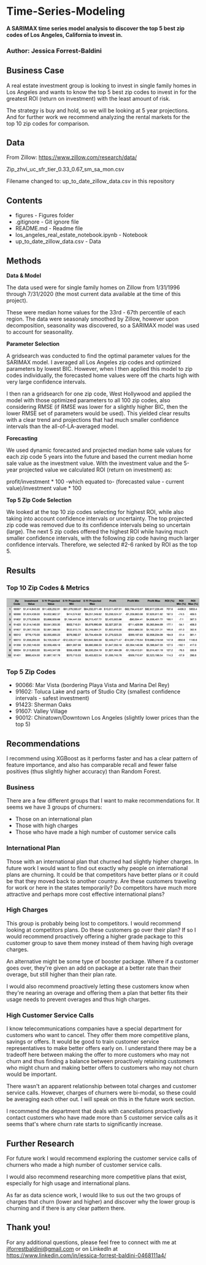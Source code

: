 # Time-Series-Modeling
**A SARIMAX time series model analysis to discover the top 5 best zip codes of Los Angeles, California to invest in.**

### Author: Jessica Forrest-Baldini

## Business Case

A real estate investment group is looking to invest in single family homes in Los Angeles and wants to know the top 5 best zip codes to invest in for the greatest ROI (return on investment) with the least amount of risk.

The strategy is buy and hold, so we will be looking at 5 year projections. And for further work we recommend analyzing the rental markets for the top 10 zip codes for comparison. 

## Data

From Zillow:
https://www.zillow.com/research/data/

Zip_zhvi_uc_sfr_tier_0.33_0.67_sm_sa_mon.csv

Filename changed to: up_to_date_zillow_data.csv in this repository

## Contents 

- figures - Figures folder
- .gitignore - Git ignore file
- README.md - Readme file
- los_angeles_real_estate_notebook.ipynb - Notebook
- up_to_date_zillow_data.csv - Data

## Methods 

**Data & Model**

The data used were for single family homes on Zillow from 1/31/1996 through 7/31/2020 (the most current data available at the time of this project).

These were median home values for the 33rd - 67th percentile of each region. The data were seasonaly smoothed by Zillow, however upon decomposition, seasonality was discovered, so a SARIMAX model was used to account for seasonality.

**Parameter Selection**

A gridsearch was conducted to find the optimal parameter values for the SARIMAX model. I averaged all Los Angeles zip codes and optimized parameters by lowest BIC. However, when I then applied this model to zip codes individually, the forecasted home values were off the charts high with very large confidence intervals. 

I then ran a gridsearch for one zip code, West Hollywood and applied the model with those optimized parameters to all 100 zip codes, also considering RMSE (if RMSE was lower for a slightly higher BIC, then the lower RMSE set of parameters would be used). This yielded clear results with a clear trend and projections that had much smaller confidence intervals than the all-of-LA-averaged model. 

**Forecasting**

We used dynamic forecasted and projected median home sale values for each zip code 5 years into the future and based the current median home sale value as the investment value. With the investment value and the 5-year projected value we calculated ROI (return on investment) as:

profit/investment * 100 -which equated to- (forecasted value - current value)/investment value * 100 

**Top 5 Zip Code Selection**

We looked at the top 10 zip codes selecting for highest ROI, while also taking into account confidence intervals or uncertainty. The top projected zip code was removed due to its confidence intervals being so uncertain (large). The next 5 zip codes offered the highest ROI while having much smaller confidence intervals, with the following zip code having much larger confidence intervals. Therefore, we selected #2-6 ranked by ROI as the top 5.

## Results

### Top 10 Zip Codes & Metrics  

!["Top 10 Zip Codes"](figures/Top_10_Zipcodes.png)

### Top 5 Zip Codes

- 90066: Mar Vista (bordering Playa Vista and Marina Del Rey)
- 91602: Toluca Lake and parts of Studio City (smallest confidence intervals - safest investment)
- 91423: Sherman Oaks
- 91607: Valley Village
- 90012: Chinatown/Downtown Los Angeles (slightly lower prices than the top 5)

## Recommendations

I recommend using XGBoost as it performs faster and has a clear pattern of feature importance, and also has comparable recall and fewer false positives (thus slightly higher accuracy) than Random Forest.

### Business

There are a few different groups that I want to make recommendations for. It seems we have 3 groups of churners:

- Those on an international plan
- Those with high charges
- Those who have made a high number of customer service calls

###  International Plan

Those with an international plan that churned had slightly higher charges. In future work I would want to find out exactly why people on international plans are churning. It could be that competitors have better plans or it could be that they moved back to another country. Are these customers traveling for work or here in the states temporarily? Do competitors have much more attractive and perhaps more cost effective international plans?

###  High Charges

This group is probably being lost to competitors. I would recommend looking at competitors plans. Do these customers go over their plan? If so I would recommend proactively offering a higher grade package to this customer group to save them money instead of them having high overage charges.

An alternative might be some type of booster package. Where if a customer goes over, they're given an add on package at a better rate than their overage, but still higher than their plan rate.

I would also recommend proactively letting these customers know when they're nearing an overage and offering them a plan that better fits their usage needs to prevent overages and thus high charges.

###  High Customer Service Calls

I know telecommunications companies have a special department for customers who want to cancel. They offer them more competitive plans, savings or offers. It would be good to train customer service representatives to make better offers early on. I understand there may be a tradeoff here between making the offer to more customers who may not churn and thus finding a balance between proactively retaining customers who might churn and making better offers to customers who may not churn would be important.

There wasn't an apparent relationship between total charges and customer service calls. However, charges of churners were bi-modal, so these could be averaging each other out. I will speak on this in the future work section.

I recommend the department that deals with cancellations proactively contact customers who have made more than 5 customer service calls as it seems that's where churn rate starts to significantly increase.

## Further Research

For future work I would recommend exploring the customer service calls of churners who made a high number of customer service calls.

I would also recommend researching more competitive plans that exist, especially for high usage and international plans.

As far as data science work, I would like to sus out the two groups of charges that churn (lower and higher) and discover why the lower group is churning and if there is any clear pattern there.

## Thank you!

For any additional questions, please feel free to connect with me at jlforrestbaldini@gmail.com or on LinkedIn at https://www.linkedin.com/in/jessica-forrest-baldini-0468111a4/
